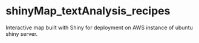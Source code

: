 # shinyMap_textAnalysis_recipes
Interactive map built with Shiny for deployment on AWS instance of ubuntu shiny server. 
